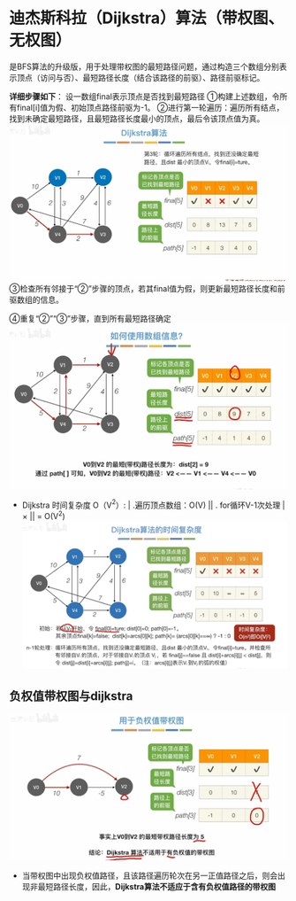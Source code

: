 


# 迪杰斯科拉（Dijkstra）算法（带权图、无权图）

是BFS算法的升级版，用于处理带权图的最短路径问题，通过构造三个数组分别表示顶点（访问与否）、最短路径长度（结合该路径的前驱）、路径前驱标记。

**详细步骤如下**：
设一数组final表示顶点是否找到最短路径
①构建上述数组，令所有final[i]值为假、初始顶点路径前驱为-1。
②进行第一轮遍历：遍历所有结点，找到未确定最短路径，且最短路径长度最小的顶点，最后令该顶点值为真。
![输入图片说明](/imgs/2025-07-07/eNRQMWJ3aGO2LW5k.jpeg)
③检查所有邻接于“②”步骤的顶点，若其final值为假，则更新最短路径长度和前驱数组的信息。

④重复“②”“③”步骤，直到所有最短路径确定
![输入图片说明](/imgs/2025-07-07/0oWIOn42XRO3HRtT.jpeg)

- Dijkstra 时间复杂度 O（V$^2$）:
| .遍历顶点数组：O(V)
|| . for循环V-1次处理
| × || = O(V$^2$)
![输入图片说明](/imgs/2025-07-07/pSJspvUiQljXUxkh.jpeg)
## 负权值带权图与dijkstra
![输入图片说明](/imgs/2025-07-07/S9UFKOfVy39FO2Lt.jpeg)
- 当带权图中出现负权值路径，且该路径遍历轮次在另一正值路径之后，则会出现非最短路径长度，因此，**Dijkstra算法不适应于含有负权值路径的带权图**
<!--stackedit_data:
eyJoaXN0b3J5IjpbLTM2OTQ2ODg3NCw4MDM5NzQ1NjhdfQ==
-->